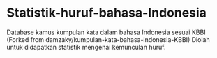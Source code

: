 # Statistik-huruf-bahasa-Indonesia
Database kamus kumpulan kata dalam bahasa Indonesia sesuai KBBI (Forked from damzaky/kumpulan-kata-bahasa-indonesia-KBBI)
Diolah untuk didapatkan statistik mengenai kemunculan huruf.
